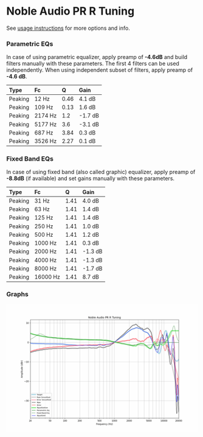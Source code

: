 # Noble Audio PR R Tuning
See [usage instructions](https://github.com/jaakkopasanen/AutoEq#usage) for more options and info.

### Parametric EQs
In case of using parametric equalizer, apply preamp of **-4.6dB** and build filters manually
with these parameters. The first 4 filters can be used independently.
When using independent subset of filters, apply preamp of **-4.6 dB**.

| Type    | Fc      |    Q | Gain    |
|:--------|:--------|:-----|:--------|
| Peaking | 12 Hz   | 0.46 | 4.1 dB  |
| Peaking | 109 Hz  | 0.13 | 1.6 dB  |
| Peaking | 2174 Hz | 1.2  | -1.7 dB |
| Peaking | 5177 Hz | 3.6  | -3.1 dB |
| Peaking | 687 Hz  | 3.84 | 0.3 dB  |
| Peaking | 3526 Hz | 2.27 | 0.1 dB  |

### Fixed Band EQs
In case of using fixed band (also called graphic) equalizer, apply preamp of **-8.8dB**
(if available) and set gains manually with these parameters.

| Type    | Fc       |    Q | Gain    |
|:--------|:---------|:-----|:--------|
| Peaking | 31 Hz    | 1.41 | 4.0 dB  |
| Peaking | 63 Hz    | 1.41 | 1.4 dB  |
| Peaking | 125 Hz   | 1.41 | 1.4 dB  |
| Peaking | 250 Hz   | 1.41 | 1.0 dB  |
| Peaking | 500 Hz   | 1.41 | 1.2 dB  |
| Peaking | 1000 Hz  | 1.41 | 0.3 dB  |
| Peaking | 2000 Hz  | 1.41 | -1.3 dB |
| Peaking | 4000 Hz  | 1.41 | -1.3 dB |
| Peaking | 8000 Hz  | 1.41 | -1.7 dB |
| Peaking | 16000 Hz | 1.41 | 8.7 dB  |

### Graphs
![](./Noble%20Audio%20PR%20R%20Tuning.png)